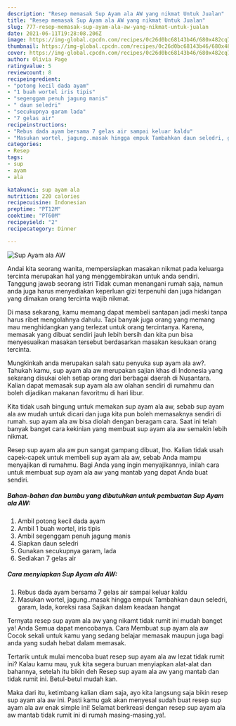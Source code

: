 ```yaml
---
description: "Resep memasak Sup Ayam ala AW yang nikmat Untuk Jualan"
title: "Resep memasak Sup Ayam ala AW yang nikmat Untuk Jualan"
slug: 777-resep-memasak-sup-ayam-ala-aw-yang-nikmat-untuk-jualan
date: 2021-06-11T19:28:08.206Z
image: https://img-global.cpcdn.com/recipes/0c26d0bc68143b46/680x482cq70/sup-ayam-ala-aw-foto-resep-utama.jpg
thumbnail: https://img-global.cpcdn.com/recipes/0c26d0bc68143b46/680x482cq70/sup-ayam-ala-aw-foto-resep-utama.jpg
cover: https://img-global.cpcdn.com/recipes/0c26d0bc68143b46/680x482cq70/sup-ayam-ala-aw-foto-resep-utama.jpg
author: Olivia Page
ratingvalue: 5
reviewcount: 8
recipeingredient:
- "potong kecil dada ayam"
- "1 buah wortel iris tipis"
- "segenggam penuh jagung manis"
- " daun seledri"
- "secukupnya garam lada"
- "7 gelas air"
recipeinstructions:
- "Rebus dada ayam bersama 7 gelas air sampai keluar kaldu"
- "Masukan wortel, jagung..masak hingga empuk Tambahkan daun seledri, garam, lada, koreksi rasa Sajikan dalam keadaan hangat"
categories:
- Resep
tags:
- sup
- ayam
- ala

katakunci: sup ayam ala 
nutrition: 220 calories
recipecuisine: Indonesian
preptime: "PT12M"
cooktime: "PT60M"
recipeyield: "2"
recipecategory: Dinner

---
```



![Sup Ayam ala AW](https://img-global.cpcdn.com/recipes/0c26d0bc68143b46/680x482cq70/sup-ayam-ala-aw-foto-resep-utama.jpg)

Andai kita seorang wanita, mempersiapkan masakan nikmat pada keluarga tercinta merupakan hal yang menggembirakan untuk anda sendiri. Tanggung jawab seorang istri Tidak cuman menangani rumah saja, namun anda juga harus menyediakan keperluan gizi terpenuhi dan juga hidangan yang dimakan orang tercinta wajib nikmat.

Di masa  sekarang, kamu memang dapat membeli santapan jadi meski tanpa harus ribet mengolahnya dahulu. Tapi banyak juga orang yang memang mau menghidangkan yang terlezat untuk orang tercintanya. Karena, memasak yang dibuat sendiri jauh lebih bersih dan kita pun bisa menyesuaikan masakan tersebut berdasarkan masakan kesukaan orang tercinta. 



Mungkinkah anda merupakan salah satu penyuka sup ayam ala aw?. Tahukah kamu, sup ayam ala aw merupakan sajian khas di Indonesia yang sekarang disukai oleh setiap orang dari berbagai daerah di Nusantara. Kalian dapat memasak sup ayam ala aw olahan sendiri di rumahmu dan boleh dijadikan makanan favoritmu di hari libur.

Kita tidak usah bingung untuk memakan sup ayam ala aw, sebab sup ayam ala aw mudah untuk dicari dan juga kita pun boleh memasaknya sendiri di rumah. sup ayam ala aw bisa diolah dengan beragam cara. Saat ini telah banyak banget cara kekinian yang membuat sup ayam ala aw semakin lebih nikmat.

Resep sup ayam ala aw pun sangat gampang dibuat, lho. Kalian tidak usah capek-capek untuk membeli sup ayam ala aw, sebab Anda mampu menyajikan di rumahmu. Bagi Anda yang ingin menyajikannya, inilah cara untuk membuat sup ayam ala aw yang mantab yang dapat Anda buat sendiri.

<!--inarticleads1-->

##### Bahan-bahan dan bumbu yang dibutuhkan untuk pembuatan Sup Ayam ala AW:

1. Ambil potong kecil dada ayam
1. Ambil 1 buah wortel, iris tipis
1. Ambil segenggam penuh jagung manis
1. Siapkan  daun seledri
1. Gunakan secukupnya garam, lada
1. Sediakan 7 gelas air




<!--inarticleads2-->

##### Cara menyiapkan Sup Ayam ala AW:

1. Rebus dada ayam bersama 7 gelas air sampai keluar kaldu
1. Masukan wortel, jagung..masak hingga empuk Tambahkan daun seledri, garam, lada, koreksi rasa Sajikan dalam keadaan hangat




Ternyata resep sup ayam ala aw yang nikamt tidak rumit ini mudah banget ya! Anda Semua dapat mencobanya. Cara Membuat sup ayam ala aw Cocok sekali untuk kamu yang sedang belajar memasak maupun juga bagi anda yang sudah hebat dalam memasak.

Tertarik untuk mulai mencoba buat resep sup ayam ala aw lezat tidak rumit ini? Kalau kamu mau, yuk kita segera buruan menyiapkan alat-alat dan bahannya, setelah itu bikin deh Resep sup ayam ala aw yang mantab dan tidak rumit ini. Betul-betul mudah kan. 

Maka dari itu, ketimbang kalian diam saja, ayo kita langsung saja bikin resep sup ayam ala aw ini. Pasti kamu gak akan menyesal sudah buat resep sup ayam ala aw enak simple ini! Selamat berkreasi dengan resep sup ayam ala aw mantab tidak rumit ini di rumah masing-masing,ya!.

